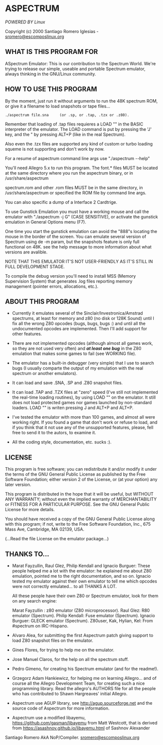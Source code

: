 ASPECTRUM
=========
*POWERED BY Linux*

  Copyright (c) 2000
  Santiago Romero Iglesias  -  sromero@escomposlinux.org


  WHAT IS THIS PROGRAM FOR
-----------------------------------------------------------------------

 ASpectrum Emulator: This is our contribution to the Spectrum World.
 We're trying to release our simple, useable and portable Spectrum
 emulator, always thinking in the GNU/Linux community.


  HOW TO USE THIS PROGRAM
-----------------------------------------------------------------------

 By the moment, just run it without arguments to run the 48K spectrum
 ROM, or give it a filename to load snapshots  or tape files...

    ./aspectrum file.sna     (or .sp, or .tap, .tzx or .z80).

 Remember that loading of .tap files requieres a LOAD "" in the
 BASIC interpreter of the emulator. The LOAD command is put by
 pressing the 'J' key, and the " by pressing ALT+P (like in the
 real Spectrum).

 Also even the .tzx files are supported any kind of custom or turbo
 loading squeme is not supporting and don't work by now.
 
 For a resume of aspectrum command line args use "./aspectrum --help"

 You'll need Allegro 5.x to run this program.
 The font.* files MUST be located at the same directory where you
 run the aspectrum binary, or in /usr/share/aspectrum

 spectrum.rom and other .rom files MUST be in the same directory, 
 in /usr/share/aspectrum or specified the ROM file by command line args.

 You can also specific a dump of a Interface 2 Cardtrige. 

 To use Gunstick Emulation you must have a working mouse and call
 the emulator with "./aspectrum -j G" (CASE SENSITIVE), or activate
 the gunstick emulation in General Options menu (F7).

 One time you start the gunstick emulation can avoid the "888"s locating
 the mouse in the border of the screen.
 You can emulate several version of Spectrum using de -m param, but
 the snapshots feature is only full functional on 48K.  see the help message
 to more information about what versions are avalible.

 NOTE THAT THIS EMULATOR IT'S NOT USER-FRIENDLY AS IT'S STILL IN
 FULL DEVELOPMENT STAGE.

 To compile the debug version you'll need to install MSS (Memory
 Supervision System) that generates .log files reporting memory
 management (pointer errors, allocations, etc.).


  ABOUT THIS PROGRAM
-----------------------------------------------------------------------

 * Currently it emulates several of the Sinclair/Investronica/Amstrad 
   spectrums, at least for memory and z80 (no disk or 128K Sound) until 
   I fix all the wrong Z80 opcodes (bugs, bugs, bugs :) and until all the
   undocumented opcodes are implemented. Then I'll add support for
   other features.

 * There are not implemented opcodes (although almost all games work,
   so they are not used very often) and ___at least one bug___ in the
   Z80 emulation that makes some games to fail (see WORKING file).

 * The emulator has a built-in debugger (very simple) that I use to
   search bugs (I usually comparte the output of my emulation with
   the real spectrum or another emulators).

 * It can load and save .SNA, .SP and .Z80 snapshot files.

 * It can load .TAP and .TZX files at "zero" speed (I've still not implemented
   the real-time loading routines), by using LOAD "" on the emulator.
   It still does not load protected games nor games launched by
   non-standard loaders. LOAD "" is writen pressing J and ALT+P and ALT+P.

 * I've tested the emulator with more than 100 games, and almost
   all were working right. If you found a game that don't work or refuse to
   load, and if you think that it not use any of the unsupported features,
   please, fell free to send it to the autors, to examine it.

 * All the coding style, documentation, etc. sucks :).


 LICENSE
-----------------------------------------------------------------------
 This program is free software; you can redistribute it and/or modify
 it under the terms of the GNU General Public License as published by
 the Free Software Foundation; either version 2 of the License, or
 (at your option) any later version.

 This program is distributed in the hope that it will be useful,
 but WITHOUT ANY WARRANTY; without even the implied warranty of
 MERCHANTABILITY or FITNESS FOR A PARTICULAR PURPOSE.  See the
 GNU General Public License for more details.

 You should have received a copy of the GNU General Public License
 along with this program; if not, write to the Free Software
 Foundation, Inc., 675 Mass Ave, Cambridge, MA 02139, USA.

 (...Read the file License on the emulator package...)


  THANKS TO...
-----------------------------------------------------------------------

 * Marat Fayzullin, Raul Glez, Philip Kendall and Ignacio Burguer:
   These people helped me a lot with the emulator: he explained me about
   Z80 emulation, pointed me to the right documentation, and so on.
   Ignacio tested my emulator against their own emulator to tell me
   which opcodes were not correctly emulated... to all THANKS A LOT.

   All these people have their own Z80 or Spectrum emulator, look for
   them on any search engine:

     Marat Fayzullin : z80 emulator (Z80 microprocessor).
     Raul Glez: R80 emulator (Spectrum).
     Philip Kendall: Fuse emulator (Spectrum).
     Ignacio Burguer: GLECK emulator (Spectrum).
     Z80user, Kak, Hylian, Kel: From #spectrum on IRC-Hispano.

 * Alvaro Alea, for submitting the first Aspectrum patch giving support
   to load Z80 snapshot files on the emulator.

 * Gines Flores, for trying to help me on the emulator.

 * Jose Manuel Claros, for the help on all the spectrum stuff.

 * Pedro Gimeno, for creating his Spectrum emulator (and for the readme!).

 * Grzegorz Adam Hankiewicz, for helping me on learning Allegro...
   and of course all the Allegro Development Team, for creating such
   a nice programming library. Read the allegro's AUTHORS file for
   all the people who has contributed to Shawn Hargreaves' initial Allegro.

 * Aspectrum use AGUP library, see http://agup.sourceforge.net and the source 
   code of Aspectrum for more information.

 * Aspectrum use a modified libayemu, https://github.com/gasman/libayemu from Matt Westcott, 
   that is derived from https://asashnov.github.io/libayemu.html of Sashnov Alexander


  Santiago Romero AkA NoP/Compiler.
  sromero@escomposlinux.org
